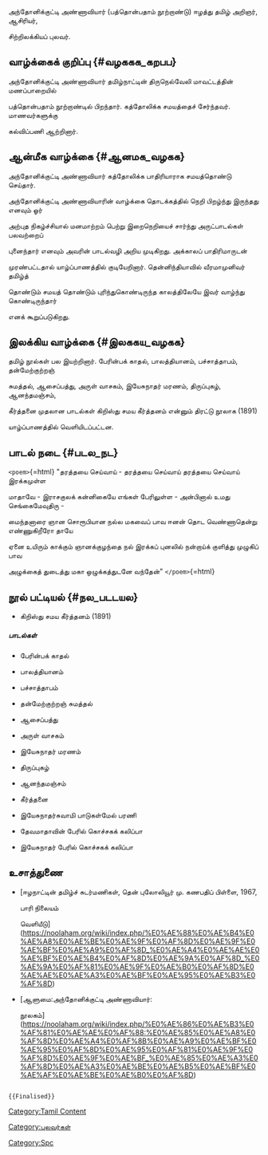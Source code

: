 அந்தோனிக்குட்டி அண்ணாவியார் (பத்தொன்பதாம் நூற்றாண்டு) ஈழத்து தமிழ் அறிஞர், ஆசிரியர்,
சிற்றிலக்கியப் புலவர்.

## வாழ்க்கைக் குறிப்பு {#வழககக_கறபப}

அந்தோனிக்குட்டி அண்ணாவியார் தமிழ்நாட்டின் திருநெல்வேலி மாவட்டத்தின் மணப்பாறையில்
பத்தொன்பதாம் நூற்றாண்டில் பிறந்தார். கத்தோலிக்க சமயத்தைச் சேர்ந்தவர். மாணவர்களுக்கு
கல்விப்பணி ஆற்றினார்.

## ஆன்மீக வாழ்க்கை {#ஆனமக_வழகக}

அந்தோனிக்குட்டி அண்ணாவியார் கத்தோலிக்க பாதிரியாராக சமயத்தொண்டு செய்தார்.
அந்தோனிக்குட்டி அண்ணாவியாரின் வாழ்க்கை தொடக்கத்தில் நெறி பிறழ்ந்து இருந்தது எனவும் ஓர்
அற்புத நிகழ்ச்சியால் மனமாற்றம் பெற்று இறைநெறியைச் சார்ந்து அருட்பாடல்கள் பலவற்றைப்
புனைந்தார் எனவும் அவரின் பாடல்வழி அறிய முடிகிறது. அக்காலப் பாதிரிமாருடன்
முரண்பட்டதால் யாழ்ப்பாணத்தில் குடியேறினார். தென்னிந்தியாவில் வீரமாமுனிவர் தமிழ்த்
தொண்டும் சமயத் தொண்டும் புரிந்துகொண்டிருந்த காலத்திலேயே இவர் வாழ்ந்து கொண்டிருந்தார்
எனக் கூறுப்படுகிறது.

## இலக்கிய வாழ்க்கை {#இலககய_வழகக}

தமிழ் நூல்கள் பல இயற்றினார். பேரின்பக் காதல், பாலத்தியானம், பச்சாத்தாபம், தன்மேற்குற்றஞ்
சுமத்தல், ஆசைப்பத்து, அருள் வாசகம், இயேசுநாதர் மரணம், திருப்புகழ், ஆனந்தமஞ்சம்,
கீர்த்தனை முதலான பாடல்கள் கிறிஸ்து சமய கீர்த்தனம் என்னும் திரட்டு நூலாக (1891)
யாழ்ப்பாணத்தில் வெளியிடப்பட்டன.

## பாடல் நடை {#படல_நட}

`<poem>`{=html} \"தரத்தயை செய்வாய் - தரத்தயை செய்வாய் தரத்தயை செய்வாய் இரக்கமுள்ள
மாதாவே - இராசகுலக் கன்னிகையே எங்கள் பேரிலுள்ள - அன்பினால் உமது செங்கைமேவுதிரு -
மைந்தனாரை ஞான சொரூபியான நல்ல மகவைப் பாவ ஈனன் தொட வெண்ணாதென்று எண்ணுகிறீரோ தாயே
ஏனை உயிரும் காக்கும் ஞானக்குழந்தை நல் இரக்கப் புனலில் நன்றாய்க் குளித்து முழுகிப் பாவ
அழுக்கைத் துடைத்து மகா ஒழுக்கத்துடனே வந்தேன்\" `</poem>`{=html}

## நூல் பட்டியல் {#நல_படடயல}

-   கிறிஸ்து சமய கீர்த்தனம் (1891)

##### பாடல்கள்

-   பேரின்பக் காதல்
-   பாலத்தியானம்
-   பச்சாத்தாபம்
-   தன்மேற்குற்றஞ் சுமத்தல்
-   ஆசைப்பத்து
-   அருள் வாசகம்
-   இயேசுநாதர் மரணம்
-   திருப்புகழ்
-   ஆனந்தமஞ்சம்
-   கீர்த்தனை
-   இயேசுநாதர்சுவாமி பாடுகள்மேல் பரணி
-   தேவமாதாவின் பேரில் கொச்சகக் கலிப்பா
-   இயேசுநாதர் பேரில் கொச்சகக் கலிப்பா

## உசாத்துணை

-   [ஈழநாட்டின் தமிழ்ச் சுடர்மணிகள், தென் புலோலியூர் மு. கணபதிப் பிள்ளை, 1967,
    பாரி நிலையம்
    வெளியீடு](https://noolaham.org/wiki/index.php/%E0%AE%88%E0%AE%B4%E0%AE%A8%E0%AE%BE%E0%AE%9F%E0%AF%8D%E0%AE%9F%E0%AE%BF%E0%AE%A9%E0%AF%8D_%E0%AE%A4%E0%AE%AE%E0%AE%BF%E0%AE%B4%E0%AF%8D%E0%AE%9A%E0%AF%8D_%E0%AE%9A%E0%AF%81%E0%AE%9F%E0%AE%B0%E0%AF%8D%E0%AE%AE%E0%AE%A3%E0%AE%BF%E0%AE%95%E0%AE%B3%E0%AF%8D)
-   [ஆளுமை:அந்தோனிக்குட்டி அண்ணாவியார்:
    நூலகம்](https://noolaham.org/wiki/index.php/%E0%AE%86%E0%AE%B3%E0%AF%81%E0%AE%AE%E0%AF%88:%E0%AE%85%E0%AE%A8%E0%AF%8D%E0%AE%A4%E0%AF%8B%E0%AE%A9%E0%AE%BF%E0%AE%95%E0%AF%8D%E0%AE%95%E0%AF%81%E0%AE%9F%E0%AF%8D%E0%AE%9F%E0%AE%BF_%E0%AE%85%E0%AE%A3%E0%AF%8D%E0%AE%A3%E0%AE%BE%E0%AE%B5%E0%AE%BF%E0%AE%AF%E0%AE%BE%E0%AE%B0%E0%AF%8D)

```{=mediawiki}
{{Finalised}}
```
[Category:Tamil Content](Category:Tamil_Content "wikilink")
[Category:புலவர்கள்](Category:புலவர்கள் "wikilink")
[Category:Spc](Category:Spc "wikilink")
